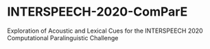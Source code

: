 # INTERSPEECH-2020-ComParE
Exploration of Acoustic and Lexical Cues for the INTERSPEECH 2020 Computational Paralinguistic Challenge
